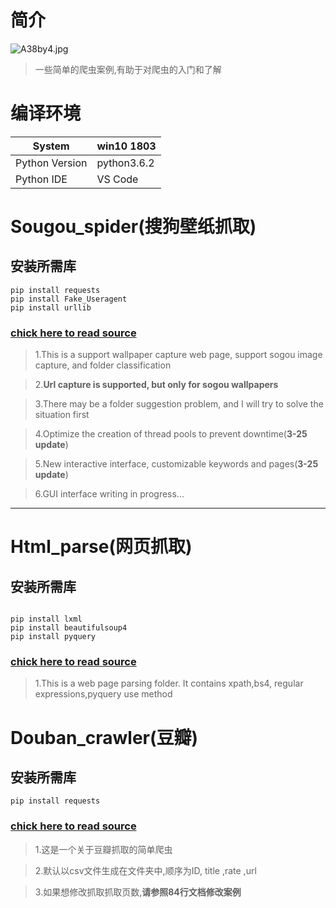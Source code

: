 # **简介**

 ![A38by4.jpg](https://s2.ax1x.com/2019/03/21/A38by4.jpg)






> 一些简单的爬虫案例,有助于对爬虫的入门和了解

# **编译环境**
 System | win10 1803 
---|---
 Python Version | python3.6.2 |
 Python IDE | VS Code |



# Sougou_spider(搜狗壁纸抓取)

## **安装所需库**
```
pip install requests
pip install Fake_Useragent
pip install urllib

```


### [chick here to read source](https://github.com/hfg123/Spider_crawler/blob/master/Sougou_spider/sougou_crawler.py)

      
>1.This is a support wallpaper capture web page, support sogou image capture, and folder classification

>2.**Url capture is supported, but only for sogou wallpapers**

>3.There may be a folder suggestion problem, and I will try to solve the situation first

>4.Optimize the creation of thread pools to prevent downtime(**3-25 update**)

>5.New interactive interface, customizable keywords and pages(**3-25 update**)

>6.GUI interface writing in progress...
***



# Html_parse(网页抓取)

## **安装所需库**
```

pip install lxml
pip install beautifulsoup4
pip install pyquery

```


### [chick here to read source](https://github.com/hfg123/Spider_crawler/blob/master/Html_parse/Get_ip.py)

>1.This is a web page parsing folder. It contains xpath,bs4, regular expressions,pyquery use method



# Douban_crawler(豆瓣)

## **安装所需库**
```
pip install requests

```


### [chick here to read source](https://github.com/hfg123/Spider_crawler/blob/master/Douban/douban_spider.py)

>1.这是一个关于豆瓣抓取的简单爬虫

>2.默认以csv文件生成在文件夹中,顺序为ID, title ,rate ,url

>3.如果想修改抓取抓取页数,**请参照84行文档修改案例**








